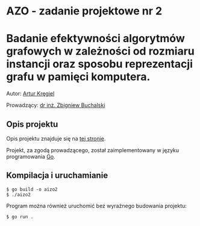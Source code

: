 # AZO - zadanie projektowe nr 2
# Badanie efektywności algorytmów grafowych w zależności od rozmiaru instancji oraz sposobu reprezentacji grafu w pamięci komputera.

Autor: [Artur Kręgiel](https://github.com/arkregiel)

Prowadzący: [dr inż. Zbigniew Buchalski](https://wit.pwr.edu.pl/wydzial/struktura-organizacyjna/pracownicy/zbigniew-buchalski)

## Opis projektu

Opis projektu znajduje się na [tej stronie](http://dariusz.banasiak.staff.iiar.pwr.wroc.pl/azo/AZO_lista2.pdf).


Projekt, za zgodą prowadzącego, został zaimplementowany w języku programowania [Go](https://go.dev/).

## Kompilacja i uruchamianie

```
$ go build -o aizo2
$ ./aizo2
```

Program można również uruchomić bez wyraźnego budowania projektu:

```
$ go run .
```

